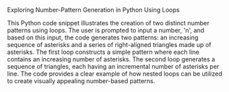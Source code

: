 Exploring Number-Pattern Generation in Python Using Loops

This Python code snippet illustrates the creation of two distinct number patterns using loops. The user is prompted to input a number, 'n', and based on this input, the code generates two patterns: an increasing sequence of asterisks and a series of right-aligned triangles made up of asterisks. The first loop constructs a simple pattern where each line contains an increasing number of asterisks. The second loop generates a sequence of triangles, each having an incremental number of asterisks per line. The code provides a clear example of how nested loops can be utilized to create visually appealing number-based patterns.